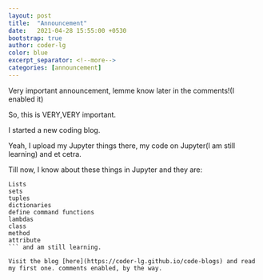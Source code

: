 ```yaml
---
layout: post
title:  "Announcement"
date:   2021-04-28 15:55:00 +0530
bootstrap: true
author: coder-lg
color: blue
excerpt_separator: <!--more-->
categories: [announcement]
---
```

Very important announcement, lemme know later in the comments!(I enabled it)

<!--more-->
So, this is VERY,VERY important.


I started a new coding blog.

Yeah, I upload my Jupyter things there, my code on Jupyter(I am still learning) and et cetra.

Till now, I know about these things in Jupyter and they are:
```
Lists
sets
tuples
dictionaries
define command functions
lambdas
class
method
attribute
``` and am still learning.

Visit the blog [here](https://coder-lg.github.io/code-blogs) and read my first one. comments enabled, by the way.
